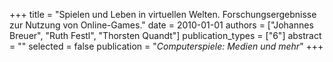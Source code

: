 +++
title = "Spielen und Leben in virtuellen Welten. Forschungsergebnisse zur Nutzung von Online-Games."
date = 2010-01-01
authors = ["Johannes Breuer", "Ruth Festl", "Thorsten Quandt"]
publication_types = ["6"]
abstract = ""
selected = false
publication = "*Computerspiele: Medien und mehr*"
+++

